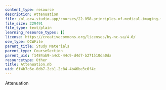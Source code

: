 ```yaml
---
content_type: resource
description: Attenuation
file: /ol-ocw-studio-app/courses/22-058-principles-of-medical-imaging-fall-2002/6f4b7c6e0db72cb12c844b46be3c6f4c_Attenuation.nb
file_size: 229491
file_type: text/plain
learning_resource_types: []
license: https://creativecommons.org/licenses/by-nc-sa/4.0/
ocw_type: OCWFile
parent_title: Study Materials
parent_type: CourseSection
parent_uid: f1484ab9-a4cb-44c9-d4d7-b271510da0da
resourcetype: Other
title: Attenuation.nb
uid: 6f4b7c6e-0db7-2cb1-2c84-4b46be3c6f4c
---
```

Attenuation